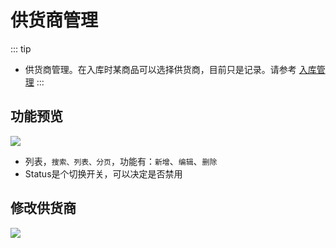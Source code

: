 # 供货商管理

::: tip
- 供货商管理。在入库时某商品可以选择供货商，目前只是记录。请参考 [入库管理](../stock/stockIn#新增入库)
:::

## 功能预览
![](/basic/supplier/supplier.png)
- 列表，`搜索、列表、分页`，功能有：`新增`、`编辑`、`删除`
- Status是个切换开关，可以决定是否禁用

## 修改供货商
![](/basic/supplier/supplier-edit.png)

